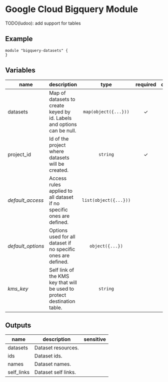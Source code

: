 # Google Cloud Bigquery Module

TODO(ludoo): add support for tables

## Example

```iam
module "bigquery-datasets" {
}
```

<!-- BEGIN TFDOC -->
## Variables

| name | description | type | required | default |
|---|---|:---: |:---:|:---:|
| datasets | Map of datasets to create keyed by id. Labels and options can be null. | <code title="map&#40;object&#40;&#123;&#10;description &#61; string&#10;labels      &#61; map&#40;string&#41;&#10;location    &#61; string&#10;name        &#61; string&#10;options &#61; object&#40;&#123;&#10;default_table_expiration_ms     &#61; number&#10;default_partition_expiration_ms &#61; number&#10;delete_contents_on_destroy      &#61; bool&#10;&#125;&#41;&#10;&#125;&#41;&#41;">map(object({...}))</code> | ✓ |  |
| project_id | Id of the project where datasets will be created. | <code title="">string</code> | ✓ |  |
| *default_access* | Access rules applied to all dataset if no specific ones are defined. | <code title="list&#40;object&#40;&#123;&#10;role          &#61; string&#10;identity_type &#61; string&#10;identity      &#61; any&#10;&#125;&#41;&#41;">list(object({...}))</code> |  | <code title="">[]</code> |
| *default_options* | Options used for all dataset if no specific ones are defined. | <code title="object&#40;&#123;&#10;default_table_expiration_ms     &#61; number&#10;default_partition_expiration_ms &#61; number&#10;delete_contents_on_destroy      &#61; bool&#10;&#125;&#41;">object({...})</code> |  | <code title="&#123;&#10;default_table_expiration_ms     &#61; null&#10;default_partition_expiration_ms &#61; null&#10;delete_contents_on_destroy      &#61; false&#10;&#125;">...</code> |
| *kms_key* | Self link of the KMS key that will be used to protect destination table. | <code title="">string</code> |  | <code title="">null</code> |

## Outputs

| name | description | sensitive |
|---|---|:---:|
| datasets | Dataset resources. |  |
| ids | Dataset ids. |  |
| names | Dataset names. |  |
| self_links | Dataset self links. |  |
<!-- END TFDOC -->
